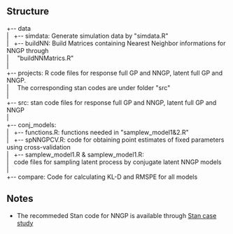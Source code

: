 
Structure
------------------
+-- data<br />
|   &nbsp; +-- simdata: Generate simulation data by "simdata.R"<br />
|   &nbsp; +-- buildNN: Build Matrices containing Nearest Neighbor informations for NNGP through<br />
|    &nbsp; &nbsp;              "buildNNMatrics.R"<br />
|<br />
+-- projects: R code files for response full GP and NNGP, latent full GP and NNGP.<br />
|    &nbsp; &nbsp;        The corresponding stan codes are under folder "src"<br />
|<br />
+-- src: stan code files for response full GP and NNGP, latent full GP and NNGP<br />
|<br />
+-- conj_models:<br />
|         &nbsp;      +-- functions.R: functions needed in "samplew_model1&2.R"<br />
|         &nbsp;      +-- spNNGPCV.R: code for obtaining point estimates of fixed parameters using cross-validation<br />
|         &nbsp;       +-- samplew_model1.R & samplew_model1.R:<br />
|         &nbsp;         code files for sampling latent process by conjugate latent NNGP models<br />
|<br />
+-- compare:  Code for calculating KL-D and RMSPE for all models<br />


Notes
---------
* The recommeded Stan code for NNGP is available through [Stan case study](http://mc-stan.org/users/documentation/case-studies/nngp.html)





